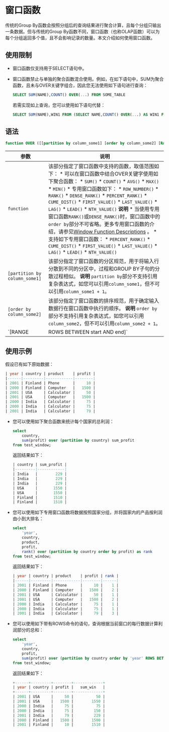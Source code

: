 窗口函数 
=========================

传统的Group By函数会按照分组后的查询结果进行聚合计算，且每个分组只输出一条数据。但与传统的Group By函数不同，窗口函数（也称OLAP函数）可以为每个分组返回多个值，且不会影响记录的数量。本文介绍如何使用窗口函数。

使用限制 
-------------------------

* 窗口函数仅支持用于SELECT语句中。

* 窗口函数禁止与单独的聚合函数混合使用。例如，在如下语句中，SUM为聚合函数，且未与OVER关键字组合，因此您无法使用如下语句进行查询：

  ```sql
  SELECT SUM(NAME),COUNT() OVER(...) FROM SOME_TABLE
  ```

  

  若需实现如上查询，您可以使用如下语句代替：

  ```sql
  SELECT SUM(NAME),WIN1 FROM (SELECT NAME,COUNT() OVER(...) AS WIN1 FROM SOME_TABLE) alias
  ```

  




语法 
-----------------------

```sql
function OVER ([[partition by column_some1] [order by column_some2] [RANGE|ROWS BETWEEN start AND end]])
```



|                  参数                  |                                                                                                                                                                                                                                                                                                                                                                                                                                                                                                                                                                                                                                                                                                                                                                                                                                                                                                          说明                                                                                                                                                                                                                                                                                                                                                                                                                                                                                                                                                                                                                                                                                                                                                                                                                                                                                                          |
|--------------------------------------|----------------------------------------------------------------------------------------------------------------------------------------------------------------------------------------------------------------------------------------------------------------------------------------------------------------------------------------------------------------------------------------------------------------------------------------------------------------------------------------------------------------------------------------------------------------------------------------------------------------------------------------------------------------------------------------------------------------------------------------------------------------------------------------------------------------------------------------------------------------------------------------------------------------------------------------------------------------------------------------------------------------------------------------------------------------------------------------------------------------------------------------------------------------------------------------------------------------------------------------------------------------------------------------------------------------------------------------------------------------------------------------------------------------------------------------------------------------------------------------------------------------------------------------------------------------------------------------------------------------------------------------------------------------------------------------------------------------------------------------------------------------------------------------------------------------------|
| `function`                           | 该部分指定了窗口函数中支持的函数，取值范围如下： * 可以在窗口函数中结合OVER关键字使用如下聚合函数： * `SUM()`  * `COUNT()`  * `AVG()`  * `MAX()`  * `MIN()`    * 专用窗口函数如下： * `ROW_NUMBER()`  * `RANK()`  * `DENSE_RANK()`  * `PERCENT_RANK()`  * `CUME_DIST()`  * `FIRST_VALUE()`  * `LAST_VALUE()`  * `LAG()`  * `LEAD()`  * `NTH_VALUE()`     **说明** * 当使用专用窗口函数`RANK()`或`DENSE_RANK()`时，窗口函数中的`order by`部分不可省略。更多专用窗口函数的介绍，请参见[Window Function Descriptions](https://dev.mysql.com/doc/refman/8.0/en/window-function-descriptions.html) 。  * 支持如下专用窗口函数： * `PERCENT_RANK()`  * `CUME_DIST()`  * `FIRST_VALUE()`  * `LAST_VALUE()`  * `LAG()`  * `LEAD()`  * `NTH_VALUE()`     |
| `[partition by column_some1]`        | 该部分指定了窗口函数的分区规范，用于将输入行分散到不同的分区中，过程和GROUP BY子句的分散过程相似。 **说明** `partition by`部分不支持引用复杂表达式，如您可以引用`column_some1`，但不可以引用`column_some1 + 1`。                                                                                                                                                                                                                                                                                                                                                                                                                                                                                                                                                                                                                                                                                                                                                                                                                                                                                                                                                                                                                                                                                                                                                                                                                                                                                                                                                                                                                                                                                                                                                                                                                |
| `[order by column_some2]`            | 该部分指定了窗口函数的排序规范，用于确定输入数据行在窗口函数中执行的顺序。 **说明** `order by`部分不支持引用复杂表达式，如您可以引用`column_some2`，但不可以引用`column_some2 + 1`。                                                                                                                                                                                                                                                                                                                                                                                                                                                                                                                                                                                                                                                                                                                                                                                                                                                                                                                                                                                                                                                                                                                                                                                                                                                                                                                                                                                                                                                                                                                                                                                                                                    |
| `[RANGE|ROWS BETWEEN start AND end]` | 该部分指定了窗口函数的窗口区间，支持按照计算列值的范围（即RANGE）或计算列的行数（即ROWS）等两种模式来定义区间。 您可以使用`BETWEEN start AND end`指定边界的可取值，其中： * `start`取值范围如下： * `CURRENT ROW`：当前行  * `N PRECEDING`：前N行  * `UNBOUNDED PRECEDING`：直到第1行    * `end`取值范围如下： * `CURRENT ROW`：当前行  * `N FOLLOWING`：后N行  * `UNBOUNDED FOLLOWING`：直到最后1行                                                                                                                                                                                                                                                                                                                                                                                                                                                                                                                                                                                                                                                                                                                                                                                                                                                                                                                                                                            |



使用示例 
-------------------------

假设已有如下原始数据：

```sql
| year | country | product    | profit |
|------|---------|------------|--------|
| 2001 | Finland | Phone      |     10 |
| 2000 | Finland | Computer   |   1500 |
| 2001 | USA     | Calculator |     50 |
| 2001 | USA     | Computer   |   1500 |
| 2000 | India   | Calculator |     75 |
| 2000 | India   | Calculator |     75 |
| 2001 | India   | Calculator |     79 |
```



* 您可以使用如下聚合函数来统计每个国家的总利润：

  ```sql
  select
      country,
      sum(profit) over (partition by country) sum_profit
  from test_window;
  ```

  

  返回结果如下：

  ```sql
  | country | sum_profit |
  |---------|------------|
  | India   |        229 |
  | India   |        229 |
  | India   |        229 |
  | USA     |       1550 |
  | USA     |       1550 |
  | Finland |       1510 |
  | Finland |       1510 |
  ```

  

  

* 您可以使用如下专用窗口函数将数据按照国家分组，并将国家内的产品按利润由小到大排名：

  ```sql
  select
      'year',
      country,
      product,
      profit,
      rank() over (partition by country order by profit) as rank
  from test_window;
  ```

  

  返回结果如下：

  ```sql
  | year | country | product    | profit | rank |
  |------|---------|------------|--------|------|
  | 2001 | Finland | Phone      |     10 |    1 |
  | 2000 | Finland | Computer   |   1500 |    2 |
  | 2001 | USA     | Calculator |     50 |    1 |
  | 2001 | USA     | Computer   |   1500 |    2 |
  | 2000 | India   | Calculator |     75 |    1 |
  | 2000 | India   | Calculator |     75 |    1 |
  | 2001 | India   | Calculator |     79 |    3 |
  ```

  

  

* 您可以使用如下带有ROWS命令的语句，查询根据当前窗口的每行数据计算利润部分的总和：

  ```sql
  select 
      'year',
      country,
      profit,
      sum(profit) over (partition by country order by 'year' ROWS BETWEEN UNBOUNDED PRECEDING and CURRENT ROW) as sum_win 
  from test_window;
  ```

  

  返回结果如下：

  ```sql
  +------+---------+--------+-------------+
  | year | country | profit |   sum_win   |
  +------+---------+--------+-------------+
  | 2001 | USA     |     50 |          50 |
  | 2001 | USA     |   1500 |        1550 |
  | 2000 | India   |     75 |          75 |
  | 2000 | India   |     75 |         150 |
  | 2001 | India   |     79 |         229 |
  | 2000 | Finland |   1500 |        1500 |
  | 2001 | Finland |     10 |        1510 |
  ```

  

  



